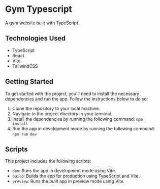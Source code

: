 # Gym Typescript

A gym website built with TypeScript.

## Technologies Used

- TypeScript
- React
- Vite
- TailwindCSS

## Getting Started

To get started with the project, you'll need to install the necessary dependencies and run the app. Follow the instructions below to do so:

1. Clone the repository to your local machine.
2. Navigate to the project directory in your terminal.
3. Install the dependencies by running the following command:
   `npm install`
4. Run the app in development mode by running the following command:
   `npm run dev`

## Scripts

This project includes the following scripts:

- `dev`: Runs the app in development mode using Vite.
- `build`: Builds the app for production using TypeScript and Vite.
- `preview`: Runs the built app in preview mode using Vite.
